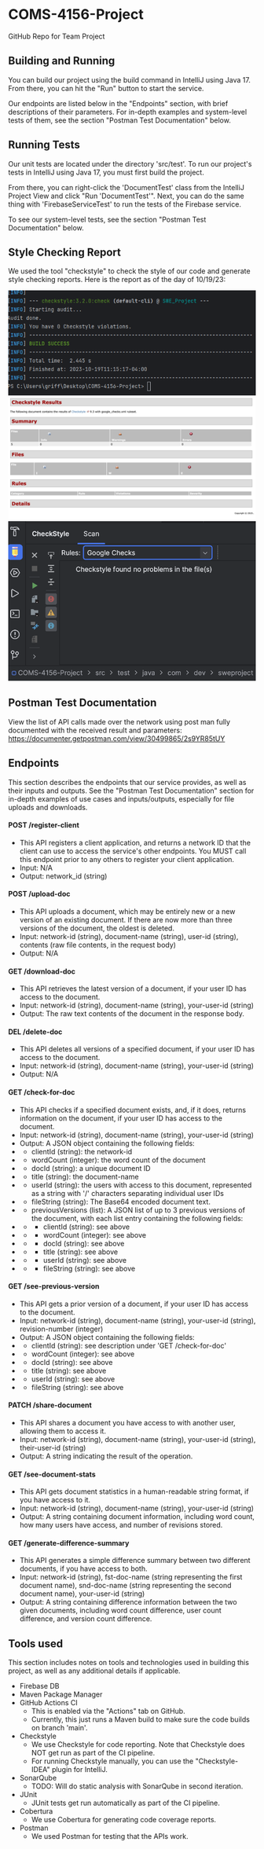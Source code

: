# COMS-4156-Project
GitHub Repo for Team Project

## Building and Running
You can build our project using the build command in IntelliJ using Java 17. From there, you can hit the "Run" button to start
the service.

Our endpoints are listed below in the "Endpoints" section, with brief descriptions of their parameters. For in-depth examples and system-level
tests of them, see the section "Postman Test Documentation" below.

## Running Tests
Our unit tests are located under the directory 'src/test'. To run our project's tests in IntelliJ using Java 17, you must first build the project.

From there, you can right-click the 'DocumentTest' class from the IntelliJ Project View and click "Run 'DocumentTest'".
Next, you can do the same thing with 'FirebaseServiceTest' to run the tests of the Firebase service.

To see our system-level tests, see the section "Postman Test Documentation" below.

## Style Checking Report
We used the tool "checkstyle" to check the style of our code and generate style checking reports. Here is the report
as of the day of 10/19/23:

![Screenshot of a checkstyle report for our project, showing 0 warnings and errors](screenshots/checkstyle-report.png)
![Screenshot of another checkstyle report for our project, showing 0 warnings and errors](screenshots/checkstyle.png)
![Screenshot of a checkstyle report from the plugin, showing 0 warnings and errors](screenshots/checkstyle-plugin.png)

## Postman Test Documentation
View the list of API calls made over the network using post man fully documented with the received result and parameters: https://documenter.getpostman.com/view/30499865/2s9YR85tUY

## Endpoints
This section describes the endpoints that our service provides, as well as their inputs and outputs. See the
"Postman Test Documentation" section for in-depth examples of use cases and inputs/outputs, especially for file
uploads and downloads.

#### POST /register-client
* This API registers a client application, and returns a network ID that the client
can use to access the service's other endpoints. You MUST call this endpoint prior to any others to register
your client application.
* Input: N/A
* Output: network_id (string)

#### POST /upload-doc
* This API uploads a document, which may be entirely new or a new version of an existing document.
If there are now more than three versions of the document, the oldest is deleted.
* Input: network-id (string), document-name (string), user-id (string), contents (raw file contents, in the request body)
* Output: N/A

#### GET /download-doc
* This API retrieves the latest version of a document, if your user ID has access to the document.
* Input: network-id (string), document-name (string), your-user-id (string)
* Output: The raw text contents of the document in the response body.

#### DEL /delete-doc
* This API deletes all versions of a specified document, if your user ID has access to the document.
* Input: network-id (string), document-name (string), your-user-id (string)
* Output: N/A

#### GET /check-for-doc
* This API checks if a specified document exists, and, if it does, returns information on the document, if your user ID has access to the document.
* Input: network-id (string), document-name (string), your-user-id (string)
* Output: A JSON object containing the following fields:
* * clientId (string): the network-id
* * wordCount (integer): the word count of the document
* * docId (string): a unique document ID
* * title (string): the document-name
* * userId (string): the users with access to this document, represented as a string with '/' characters separating individual user IDs
* * fileString (string): The Base64 encoded document text.
* * previousVersions (list): A JSON list of up to 3 previous versions of the document, with each list entry containing the following fields:
* * * clientId (string): see above
* * * wordCount (integer): see above
* * * docId (string): see above
* * * title (string): see above
* * * userId (string): see above
* * * fileString (string): see above

#### GET /see-previous-version
* This API gets a prior version of a document, if your user ID has access to the document.
* Input: network-id (string), document-name (string), your-user-id (string), revision-number (integer)
* Output: A JSON object containing the following fields:
* * clientId (string): see description under 'GET /check-for-doc'
* * wordCount (integer): see above
* * docId (string): see above
* * title (string): see above
* * userId (string): see above
* * fileString (string): see above

#### PATCH /share-document
* This API shares a document you have access to with another user, allowing them to access it.
* Input: network-id (string), document-name (string), your-user-id (string), their-user-id (string)
* Output: A string indicating the result of the operation.

#### GET /see-document-stats
* This API gets document statistics in a human-readable string format, if you have access to it.
* Input: network-id (string), document-name (string), your-user-id (string)
* Output: A string containing document information, including word count, how many users have access, and number of revisions stored.

#### GET /generate-difference-summary
* This API generates a simple difference summary between two different documents, if you have access to both.
* Input: network-id (string), fst-doc-name (string representing the first document name), snd-doc-name (string representing the second document name), your-user-id (string)
* Output: A string containing difference information between the two given documents, including word count difference, user count difference, and version count difference.

## Tools used
This section includes notes on tools and technologies used in building this project, as well as any additional details if applicable.

* Firebase DB
* Maven Package Manager
* GitHub Actions CI
  * This is enabled via the "Actions" tab on GitHub.
  * Currently, this just runs a Maven build to make sure the code builds on branch 'main'.
* Checkstyle
  * We use Checkstyle for code reporting. Note that Checkstyle does NOT get run as part of the CI pipeline.
  * For running Checkstyle manually, you can use the "Checkstyle-IDEA" plugin for IntelliJ.
* SonarQube
  * TODO: Will do static analysis with SonarQube in second iteration.
* JUnit
  * JUnit tests get run automatically as part of the CI pipeline.
* Cobertura
  * We use Cobertura for generating code coverage reports.
* Postman
  * We used Postman for testing that the APIs work.
